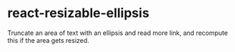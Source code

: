 # react-resizable-ellipsis
Truncate an area of text with an ellipsis and read more link, and recompute this if the area gets resized.
